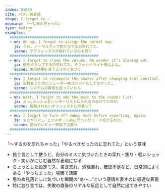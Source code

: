 ```yaml
---
index: 01030
cite: パズル英会話
shape: I forgot to ~
meaning: 「〜し忘れちゃった」
type: medium
examples:
  ########################################
  - en: Oh no… I forgot to assign the normal map.
    ja: うわ、ノーマルマップ割り当てるの忘れてた。
    scene: グラフィックスが崩れているのを見て
  ########################################
  - en: I forgot to clamp the values. No wonder it’s blowing out.
    ja: 値をクランプするの忘れてた。そりゃハイライト飛ぶよな…
    scene: 実行結果を見てようやく気づく
  ########################################
  - en: I forgot to recompile the shader after changing that constant.
    ja: 定数変えたのにシェーダー再コンパイルしてなかった…
    scene: システムの異常を追っていたら
  ########################################
  - en: Wait… I forgot to add the mesh to the render list.
    ja: えっ…メッシュをレンダーリストに入れるの忘れてたのか。
    scene: 描画されないオブジェクトに戸惑って
  ########################################
  - en: I forgot to turn off debug mode before exporting. Again.
    ja: またやった…。エクスポート前にデバッグモード切り忘れた。
    scene: 提出やレビュー直前での焦り
  ########################################
---
```


「〜するのを忘れちゃった」「やるべきだったのに忘れてた」という意味

- 独り言として使うと、自分のミスに気づいたときの呆れ・焦り・軽いショック・笑いがにじむ自然な表現になる
- ちょっとした設定ミス、書き忘れ、処理漏れ、確認不足など、日常的によくある「やっちまった」場面で活躍
- 思わぬ見落としに気づいた瞬間の“あ〜…”という感情を表すのに最適な表現
- 特に独り言では、失敗の直後のリアルな反応として自然に出てきやすい
